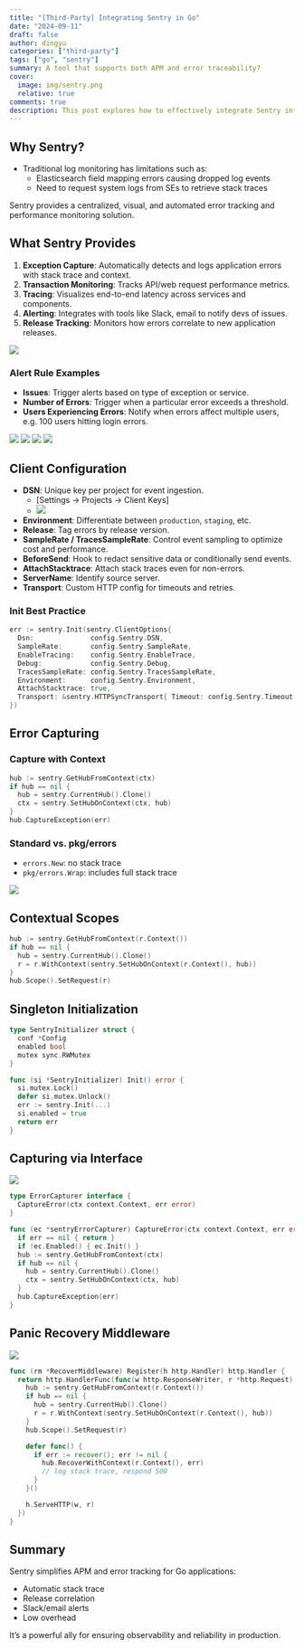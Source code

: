 ```yaml
---
title: "[Third-Party] Integrating Sentry in Go"
date: "2024-09-11"
draft: false
author: dingyu
categories: ["third-party"]
tags: ["go", "sentry"]
summary: A tool that supports both APM and error traceability?
cover:
  image: img/sentry.png
  relative: true
comments: true
description: This post explores how to effectively integrate Sentry into Go projects to enhance error tracking, performance monitoring, and issue management. It covers the importance of structured logging, setting up Sentry alerts, and implementing error capturing using Go's pkg/errors for better stack trace visibility. Additionally, it introduces best practices such as singleton-based initialization, contextual error handling, and panic recovery middleware, ensuring stable and efficient service operations.
---
```


## Why Sentry?

- Traditional log monitoring has limitations such as:
  - Elasticsearch field mapping errors causing dropped log events
  - Need to request system logs from SEs to retrieve stack traces

Sentry provides a centralized, visual, and automated error tracking and performance monitoring solution.

## What Sentry Provides

1. **Exception Capture**: Automatically detects and logs application errors with stack trace and context.
2. **Transaction Monitoring**: Tracks API/web request performance metrics.
3. **Tracing**: Visualizes end-to-end latency across services and components.
4. **Alerting**: Integrates with tools like Slack, email to notify devs of issues.
5. **Release Tracking**: Monitors how errors correlate to new application releases.

![](img/1.png)

### Alert Rule Examples

- **Issues**: Trigger alerts based on type of exception or service.
- **Number of Errors**: Trigger when a particular error exceeds a threshold.
- **Users Experiencing Errors**: Notify when errors affect multiple users, e.g. 100 users hitting login errors.

![](img/2.png)
![](img/3.png)
![](img/4.png)
![](img/5.png)

## Client Configuration

- **DSN**: Unique key per project for event ingestion.
  - [Settings → Projects → Client Keys]
  - ![](img/6.png)
- **Environment**: Differentiate between `production`, `staging`, etc.
- **Release**: Tag errors by release version.
- **SampleRate / TracesSampleRate**: Control event sampling to optimize cost and performance.
- **BeforeSend**: Hook to redact sensitive data or conditionally send events.
- **AttachStacktrace**: Attach stack traces even for non-errors.
- **ServerName**: Identify source server.
- **Transport**: Custom HTTP config for timeouts and retries.

### Init Best Practice
```go
err := sentry.Init(sentry.ClientOptions{
  Dsn:              config.Sentry.DSN,
  SampleRate:       config.Sentry.SampleRate,
  EnableTracing:    config.Sentry.EnableTrace,
  Debug:            config.Sentry.Debug,
  TracesSampleRate: config.Sentry.TracesSampleRate,
  Environment:      config.Sentry.Environment,
  AttachStacktrace: true,
  Transport: &sentry.HTTPSyncTransport{ Timeout: config.Sentry.Timeout },
})
```

## Error Capturing

### Capture with Context
```go
hub := sentry.GetHubFromContext(ctx)
if hub == nil {
  hub = sentry.CurrentHub().Clone()
  ctx = sentry.SetHubOnContext(ctx, hub)
}
hub.CaptureException(err)
```

### Standard vs. pkg/errors

- `errors.New`: no stack trace
- `pkg/errors.Wrap`: includes full stack trace

![](img/7.png)

## Contextual Scopes
```go
hub := sentry.GetHubFromContext(r.Context())
if hub == nil {
  hub = sentry.CurrentHub().Clone()
  r = r.WithContext(sentry.SetHubOnContext(r.Context(), hub))
}
hub.Scope().SetRequest(r)
```

## Singleton Initialization
```go
type SentryInitializer struct {
  conf *Config
  enabled bool
  mutex sync.RWMutex
}

func (si *SentryInitializer) Init() error {
  si.mutex.Lock()
  defer si.mutex.Unlock()
  err := sentry.Init(...)
  si.enabled = true
  return err
}
```

## Capturing via Interface
![](img/8.png)
```go
type ErrorCapturer interface {
  CaptureError(ctx context.Context, err error)
}

func (ec *sentryErrorCapturer) CaptureError(ctx context.Context, err error) {
  if err == nil { return }
  if !ec.Enabled() { ec.Init() }
  hub := sentry.GetHubFromContext(ctx)
  if hub == nil {
    hub = sentry.CurrentHub().Clone()
    ctx = sentry.SetHubOnContext(ctx, hub)
  }
  hub.CaptureException(err)
}
```

## Panic Recovery Middleware
![](img/9.png)
```go
func (rm *RecoverMiddleware) Register(h http.Handler) http.Handler {
  return http.HandlerFunc(func(w http.ResponseWriter, r *http.Request) {
    hub := sentry.GetHubFromContext(r.Context())
    if hub == nil {
      hub = sentry.CurrentHub().Clone()
      r = r.WithContext(sentry.SetHubOnContext(r.Context(), hub))
    }
    hub.Scope().SetRequest(r)

    defer func() {
      if err := recover(); err != nil {
        hub.RecoverWithContext(r.Context(), err)
        // log stack trace, respond 500
      }
    }()

    h.ServeHTTP(w, r)
  })
}
```

## Summary

Sentry simplifies APM and error tracking for Go applications:
- Automatic stack trace
- Release correlation
- Slack/email alerts
- Low overhead

It’s a powerful ally for ensuring observability and reliability in production.

